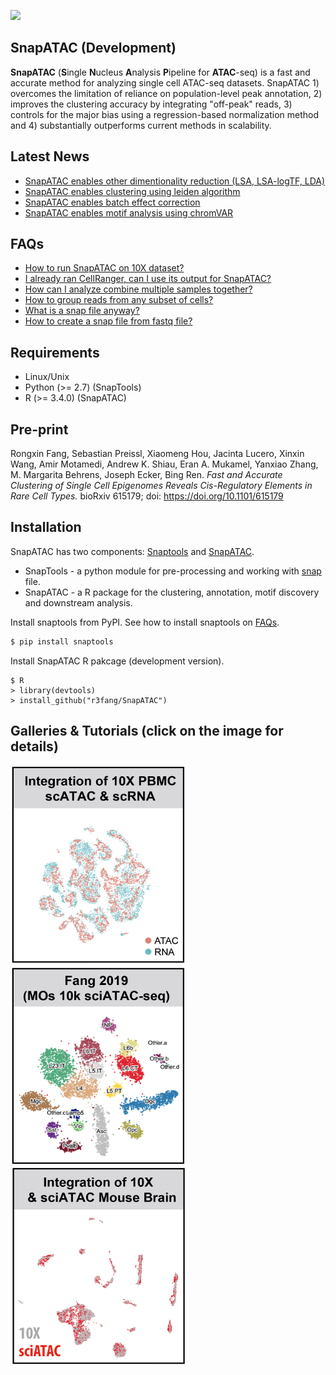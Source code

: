 ![](images/SnapATAC_intro.gif)

## SnapATAC (Development)
**SnapATAC** (**S**ingle **N**ucleus **A**nalysis **P**ipeline for **ATAC**-seq) is a fast and accurate method for analyzing single cell ATAC-seq datasets. SnapATAC 1) overcomes the limitation of reliance on population-level peak annotation, 2) improves the clustering accuracy by integrating "off-peak" reads, 3) controls for the major bias using a regression-based normalization method and 4) substantially outperforms current methods in scalability.

## Latest News
* [SnapATAC enables other dimentionality reduction (LSA, LSA-logTF, LDA)](https://github.com/r3fang/SnapATAC/tree/master/examples/Fang_2019/Fang_2019.md)
* [SnapATAC enables clustering using leiden algorithm](https://github.com/r3fang/SnapATAC/tree/master/examples/10X_P50)
* [SnapATAC enables batch effect correction](https://github.com/r3fang/SnapATAC/tree/master/examples/10X_sci)
* [SnapATAC enables motif analysis using chromVAR](https://github.com/r3fang/SnapATAC/tree/master/examples/10X_P50)

## FAQs
* [How to run SnapATAC on 10X dataset?](https://github.com/r3fang/SnapATAC/wiki/FAQs#10X_snap)
* [I already ran CellRanger, can I use its output for SnapATAC?](https://github.com/r3fang/SnapATAC/wiki/FAQs#cellranger_output)
* [How can I analyze combine multiple samples together?](https://github.com/r3fang/SnapATAC/wiki/FAQs#multi_snap)
* [How to group reads from any subset of cells?](https://github.com/r3fang/SnapATAC/wiki/FAQs#group_reads)
* [What is a snap file anyway?](https://github.com/r3fang/SnapATAC/wiki/FAQs#whatissnap)
* [How to create a snap file from fastq file?](https://github.com/r3fang/SnapATAC/wiki/FAQs#CEMBA_snap)

## Requirements  
* Linux/Unix
* Python (>= 2.7) (SnapTools)
* R (>= 3.4.0) (SnapATAC)

## Pre-print  
Rongxin Fang, Sebastian Preissl, Xiaomeng Hou, Jacinta Lucero, Xinxin Wang, Amir Motamedi, Andrew K. Shiau, Eran A. Mukamel, Yanxiao Zhang, M. Margarita Behrens, Joseph Ecker, Bing Ren. *Fast and Accurate Clustering of Single Cell Epigenomes Reveals Cis-Regulatory Elements in Rare Cell Types.* bioRxiv 615179; doi: https://doi.org/10.1101/615179

## Installation

SnapATAC has two components: [Snaptools](https://github.com/r3fang/SnapTools) and [SnapATAC](https://github.com/r3fang/SnapATAC). 

* SnapTools - a python module for pre-processing and working with [snap](https://github.com/r3fang/SnapATAC/wiki/FAQs) file. 
* SnapATAC  - a R package for the clustering, annotation, motif discovery and downstream analysis.    

Install snaptools from PyPI. See how to install snaptools on [FAQs](https://github.com/r3fang/SnapATAC/wiki/FAQs). 

```bash
$ pip install snaptools
```

Install SnapATAC R pakcage (development version). 

```
$ R
> library(devtools)
> install_github("r3fang/SnapATAC")
```

## Galleries & Tutorials (click on the image for details)
[<img src="./images/PBMC_ATAC_RNA.png" width="280" height="318" />](./examples/10X_PBMC_15K/README.md)
[<img src="./images/Fang_2019.png" width="280" height="318" />](./examples/Fang_2019/Fang_2019.md)
[<img src="./images/10X_sci.png" width="280" height="318" />](./examples/10X_sci/README.md)
